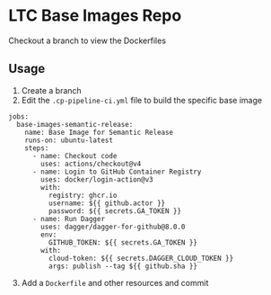 # LTC Base Images Repo

Checkout a branch to view the Dockerfiles

## Usage

1. Create a branch
1. Edit the `.cp-pipeline-ci.yml` file to build the specific base image
```
jobs:
  base-images-semantic-release:
    name: Base Image for Semantic Release
    runs-on: ubuntu-latest
    steps:
      - name: Checkout code
        uses: actions/checkout@v4
      - name: Login to GitHub Container Registry
        uses: docker/login-action@v3
        with:
          registry: ghcr.io
          username: ${{ github.actor }}
          password: ${{ secrets.GA_TOKEN }}
      - name: Run Dagger
        uses: dagger/dagger-for-github@8.0.0
        env:
          GITHUB_TOKEN: ${{ secrets.GA_TOKEN }}
        with:
          cloud-token: ${{ secrets.DAGGER_CLOUD_TOKEN }}
          args: publish --tag ${{ github.sha }}
```
3. Add a `Dockerfile` and other resources and commit
